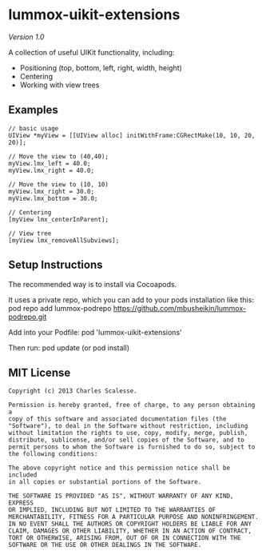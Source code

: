 lummox-uikit-extensions
=======================
*Version 1.0*

A collection of useful UIKit functionality, including:
- Positioning (top, bottom, left, right, width, height)
- Centering
- Working with view trees

Examples
---------
    // basic usage
    UIView *myView = [[UIView alloc] initWithFrame:CGRectMake(10, 10, 20, 20)];

    // Move the view to (40,40);
    myView.lmx_left = 40.0;
    myView.lmx_right = 40.0;

    // Move the view to (10, 10)
    myView.lmx_right = 30.0;
    myView.lmx_bottom = 30.0;

    // Centering
    [myView lmx_centerInParent];

    // View tree
    [myView lmx_removeAllSubviews];


Setup Instructions
------------------
The recommended way is to install via Cocoapods.

It uses a private repo, which you can add to your pods installation like this:
pod repo add lummox-podrepo https://github.com/mbusheikin/lummox-podrepo.git

Add into your Podfile:
pod 'lummox-uikit-extensions'

Then run:
pod update (or pod install)


MIT License
-----------
    Copyright (c) 2013 Charles Scalesse.

    Permission is hereby granted, free of charge, to any person obtaining a
    copy of this software and associated documentation files (the
    "Software"), to deal in the Software without restriction, including
    without limitation the rights to use, copy, modify, merge, publish,
    distribute, sublicense, and/or sell copies of the Software, and to
    permit persons to whom the Software is furnished to do so, subject to
    the following conditions:

    The above copyright notice and this permission notice shall be included
    in all copies or substantial portions of the Software.

    THE SOFTWARE IS PROVIDED "AS IS", WITHOUT WARRANTY OF ANY KIND, EXPRESS
    OR IMPLIED, INCLUDING BUT NOT LIMITED TO THE WARRANTIES OF
    MERCHANTABILITY, FITNESS FOR A PARTICULAR PURPOSE AND NONINFRINGEMENT.
    IN NO EVENT SHALL THE AUTHORS OR COPYRIGHT HOLDERS BE LIABLE FOR ANY
    CLAIM, DAMAGES OR OTHER LIABILITY, WHETHER IN AN ACTION OF CONTRACT,
    TORT OR OTHERWISE, ARISING FROM, OUT OF OR IN CONNECTION WITH THE
    SOFTWARE OR THE USE OR OTHER DEALINGS IN THE SOFTWARE.
